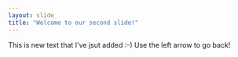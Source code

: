 ```yaml
---
layout: slide
title: "Welcome to our second slide!"
---
```

This is new text that I've jsut added :-)
Use the left arrow to go back!
